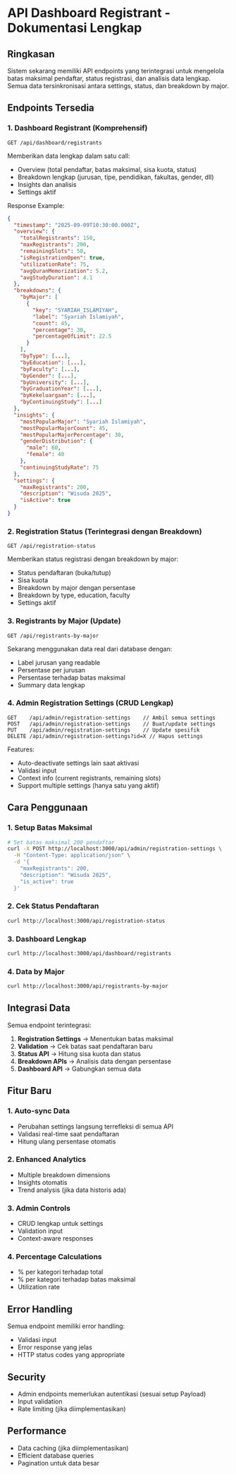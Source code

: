 # API Dashboard Registrant - Dokumentasi Lengkap

## Ringkasan

Sistem sekarang memiliki API endpoints yang terintegrasi untuk mengelola batas maksimal pendaftar, status registrasi, dan analisis data lengkap. Semua data tersinkronisasi antara settings, status, dan breakdown by major.

## Endpoints Tersedia

### 1. Dashboard Registrant (Komprehensif)
```
GET /api/dashboard/registrants
```

Memberikan data lengkap dalam satu call:
- Overview (total pendaftar, batas maksimal, sisa kuota, status)
- Breakdown lengkap (jurusan, tipe, pendidikan, fakultas, gender, dll)
- Insights dan analisis
- Settings aktif

Response Example:
```json
{
  "timestamp": "2025-09-09T10:30:00.000Z",
  "overview": {
    "totalRegistrants": 150,
    "maxRegistrants": 200,
    "remainingSlots": 50,
    "isRegistrationOpen": true,
    "utilizationRate": 75,
    "avgQuranMemorization": 5.2,
    "avgStudyDuration": 4.1
  },
  "breakdowns": {
    "byMajor": [
      {
        "key": "SYARIAH_ISLAMIYAH",
        "label": "Syariah Islamiyah",
        "count": 45,
        "percentage": 30,
        "percentageOfLimit": 22.5
      }
    ],
    "byType": [...],
    "byEducation": [...],
    "byFaculty": [...],
    "byGender": [...],
    "byUniversity": [...],
    "byGraduationYear": [...],
    "byKekeluargaan": [...],
    "byContinuingStudy": [...]
  },
  "insights": {
    "mostPopularMajor": "Syariah Islamiyah",
    "mostPopularMajorCount": 45,
    "mostPopularMajorPercentage": 30,
    "genderDistribution": {
      "male": 60,
      "female": 40
    },
    "continuingStudyRate": 75
  },
  "settings": {
    "maxRegistrants": 200,
    "description": "Wisuda 2025",
    "isActive": true
  }
}
```

### 2. Registration Status (Terintegrasi dengan Breakdown)
```
GET /api/registration-status
```

Memberikan status registrasi dengan breakdown by major:
- Status pendaftaran (buka/tutup)
- Sisa kuota
- Breakdown by major dengan persentase
- Breakdown by type, education, faculty
- Settings aktif

### 3. Registrants by Major (Update)
```
GET /api/registrants-by-major
```

Sekarang menggunakan data real dari database dengan:
- Label jurusan yang readable
- Persentase per jurusan
- Persentase terhadap batas maksimal
- Summary data lengkap

### 4. Admin Registration Settings (CRUD Lengkap)
```
GET    /api/admin/registration-settings    // Ambil semua settings
POST   /api/admin/registration-settings    // Buat/update settings
PUT    /api/admin/registration-settings    // Update spesifik
DELETE /api/admin/registration-settings?id=X // Hapus settings
```

Features:
- Auto-deactivate settings lain saat aktivasi
- Validasi input
- Context info (current registrants, remaining slots)
- Support multiple settings (hanya satu yang aktif)

## Cara Penggunaan

### 1. Setup Batas Maksimal
```bash
# Set batas maksimal 200 pendaftar
curl -X POST http://localhost:3000/api/admin/registration-settings \
  -H "Content-Type: application/json" \
  -d '{
    "maxRegistrants": 200,
    "description": "Wisuda 2025",
    "is_active": true
  }'
```

### 2. Cek Status Pendaftaran
```bash
curl http://localhost:3000/api/registration-status
```

### 3. Dashboard Lengkap
```bash
curl http://localhost:3000/api/dashboard/registrants
```

### 4. Data by Major
```bash
curl http://localhost:3000/api/registrants-by-major
```

## Integrasi Data

Semua endpoint terintegrasi:

1. **Registration Settings** → Menentukan batas maksimal
2. **Validation** → Cek batas saat pendaftaran baru
3. **Status API** → Hitung sisa kuota dan status
4. **Breakdown APIs** → Analisis data dengan persentase
5. **Dashboard API** → Gabungkan semua data

## Fitur Baru

### 1. Auto-sync Data
- Perubahan settings langsung terrefleksi di semua API
- Validasi real-time saat pendaftaran
- Hitung ulang persentase otomatis

### 2. Enhanced Analytics
- Multiple breakdown dimensions
- Insights otomatis
- Trend analysis (jika data historis ada)

### 3. Admin Controls
- CRUD lengkap untuk settings
- Validation input
- Context-aware responses

### 4. Percentage Calculations
- % per kategori terhadap total
- % per kategori terhadap batas maksimal
- Utilization rate

## Error Handling

Semua endpoint memiliki error handling:
- Validasi input
- Error response yang jelas
- HTTP status codes yang appropriate

## Security

- Admin endpoints memerlukan autentikasi (sesuai setup Payload)
- Input validation
- Rate limiting (jika diimplementasikan)

## Performance

- Data caching (jika diimplementasikan)
- Efficient database queries
- Pagination untuk data besar